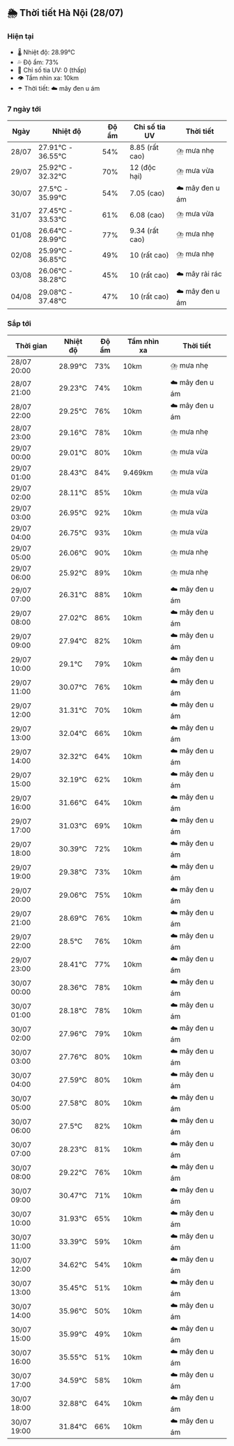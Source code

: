 ## 🌦️ Thời tiết Hà Nội (28/07)

### Hiện tại

- 🌡️ Nhiệt độ: 28.99℃
- 💦 Độ ẩm: 73%
- 🌟 Chỉ số tia UV: 0 (thấp)
- 👁️ Tầm nhìn xa: 10km
- ☂️ Thời tiết: ☁️ mây đen u ám

### 7 ngày tới

| Ngày | Nhiệt độ | Độ ẩm | Chỉ số tia UV | Thời tiết |
| --- | --- | --- | --- | --- |
| 28/07 | 27.91℃ - 36.55℃ | 54% | 8.85 (rất cao) | ⛈️ mưa nhẹ |
| 29/07 | 25.92℃ - 32.32℃ | 70% | 12 (độc hại) | ⛈️ mưa vừa |
| 30/07 | 27.5℃ - 35.99℃ | 54% | 7.05 (cao) | ☁️ mây đen u ám |
| 31/07 | 27.45℃ - 33.53℃ | 61% | 6.08 (cao) | ⛈️ mưa vừa |
| 01/08 | 26.64℃ - 28.99℃ | 77% | 9.34 (rất cao) | ⛈️ mưa nhẹ |
| 02/08 | 25.99℃ - 36.85℃ | 49% | 10 (rất cao) | ⛈️ mưa nhẹ |
| 03/08 | 26.06℃ - 38.28℃ | 45% | 10 (rất cao) | ☁️ mây rải rác |
| 04/08 | 29.08℃ - 37.48℃ | 47% | 10 (rất cao) | ☁️ mây đen u ám |

### Sắp tới

| Thời gian | Nhiệt độ | Độ ẩm | Tầm nhìn xa | Thời tiết |
| --- | --- | --- | --- | --- |
| 28/07 20:00 | 28.99℃ | 73% | 10km | ⛈️ mưa nhẹ |
| 28/07 21:00 | 29.23℃ | 74% | 10km | ☁️ mây đen u ám |
| 28/07 22:00 | 29.25℃ | 76% | 10km | ☁️ mây đen u ám |
| 28/07 23:00 | 29.16℃ | 78% | 10km | ⛈️ mưa nhẹ |
| 29/07 00:00 | 29.01℃ | 80% | 10km | ⛈️ mưa vừa |
| 29/07 01:00 | 28.43℃ | 84% | 9.469km | ⛈️ mưa vừa |
| 29/07 02:00 | 28.11℃ | 85% | 10km | ⛈️ mưa vừa |
| 29/07 03:00 | 26.95℃ | 92% | 10km | ⛈️ mưa vừa |
| 29/07 04:00 | 26.75℃ | 93% | 10km | ⛈️ mưa vừa |
| 29/07 05:00 | 26.06℃ | 90% | 10km | ⛈️ mưa nhẹ |
| 29/07 06:00 | 25.92℃ | 89% | 10km | ⛈️ mưa nhẹ |
| 29/07 07:00 | 26.31℃ | 88% | 10km | ☁️ mây đen u ám |
| 29/07 08:00 | 27.02℃ | 86% | 10km | ☁️ mây đen u ám |
| 29/07 09:00 | 27.94℃ | 82% | 10km | ☁️ mây đen u ám |
| 29/07 10:00 | 29.1℃ | 79% | 10km | ☁️ mây đen u ám |
| 29/07 11:00 | 30.07℃ | 76% | 10km | ☁️ mây đen u ám |
| 29/07 12:00 | 31.31℃ | 70% | 10km | ☁️ mây đen u ám |
| 29/07 13:00 | 32.04℃ | 66% | 10km | ☁️ mây đen u ám |
| 29/07 14:00 | 32.32℃ | 64% | 10km | ☁️ mây đen u ám |
| 29/07 15:00 | 32.19℃ | 62% | 10km | ☁️ mây đen u ám |
| 29/07 16:00 | 31.66℃ | 64% | 10km | ☁️ mây đen u ám |
| 29/07 17:00 | 31.03℃ | 69% | 10km | ☁️ mây đen u ám |
| 29/07 18:00 | 30.39℃ | 72% | 10km | ☁️ mây đen u ám |
| 29/07 19:00 | 29.38℃ | 73% | 10km | ☁️ mây đen u ám |
| 29/07 20:00 | 29.06℃ | 75% | 10km | ☁️ mây đen u ám |
| 29/07 21:00 | 28.69℃ | 76% | 10km | ☁️ mây đen u ám |
| 29/07 22:00 | 28.5℃ | 76% | 10km | ☁️ mây đen u ám |
| 29/07 23:00 | 28.41℃ | 77% | 10km | ☁️ mây đen u ám |
| 30/07 00:00 | 28.36℃ | 78% | 10km | ☁️ mây đen u ám |
| 30/07 01:00 | 28.18℃ | 78% | 10km | ☁️ mây đen u ám |
| 30/07 02:00 | 27.96℃ | 79% | 10km | ☁️ mây đen u ám |
| 30/07 03:00 | 27.76℃ | 80% | 10km | ☁️ mây đen u ám |
| 30/07 04:00 | 27.59℃ | 80% | 10km | ☁️ mây đen u ám |
| 30/07 05:00 | 27.58℃ | 80% | 10km | ☁️ mây đen u ám |
| 30/07 06:00 | 27.5℃ | 82% | 10km | ☁️ mây đen u ám |
| 30/07 07:00 | 28.23℃ | 81% | 10km | ☁️ mây đen u ám |
| 30/07 08:00 | 29.22℃ | 76% | 10km | ☁️ mây đen u ám |
| 30/07 09:00 | 30.47℃ | 71% | 10km | ☁️ mây đen u ám |
| 30/07 10:00 | 31.93℃ | 65% | 10km | ☁️ mây đen u ám |
| 30/07 11:00 | 33.39℃ | 59% | 10km | ☁️ mây đen u ám |
| 30/07 12:00 | 34.62℃ | 54% | 10km | ☁️ mây đen u ám |
| 30/07 13:00 | 35.45℃ | 51% | 10km | ☁️ mây đen u ám |
| 30/07 14:00 | 35.96℃ | 50% | 10km | ☁️ mây đen u ám |
| 30/07 15:00 | 35.99℃ | 49% | 10km | ☁️ mây đen u ám |
| 30/07 16:00 | 35.55℃ | 51% | 10km | ☁️ mây đen u ám |
| 30/07 17:00 | 34.59℃ | 58% | 10km | ☁️ mây đen u ám |
| 30/07 18:00 | 32.88℃ | 64% | 10km | ☁️ mây đen u ám |
| 30/07 19:00 | 31.84℃ | 66% | 10km | ☁️ mây đen u ám |
